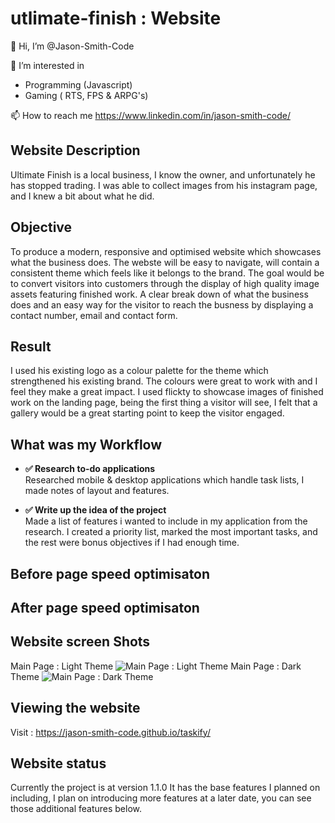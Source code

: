 # utlimate-finish : Website

👋 Hi, I’m @Jason-Smith-Code

👀 I’m interested in

- Programming (Javascript)
- Gaming ( RTS, FPS & ARPG's)

📫 How to reach me
https://www.linkedin.com/in/jason-smith-code/

## Website Description

Ultimate Finish is a local business, I know the owner, and unfortunately he has stopped trading. I was able to collect images from his instagram page, and I knew a bit about what he did.

## Objective

To produce a modern, responsive and optimised website which showcases what the business does.
The webste will be easy to navigate, will contain a consistent theme which feels like it belongs to the brand.
The goal would be to convert visitors into customers through the display of high quality image assets featuring finished work.
A clear break down of what the business does and an easy way for the visitor to reach the busness by displaying a contact number, email and contact form.

## Result

I used his existing logo as a colour palette for the theme which strengthened his existing brand. The colours were great to work with and I feel they make a great impact.
I used flickty to showcase images of finished work on the landing page, being the first thing a visitor will see, I felt that a gallery would be a great starting point to keep the visitor engaged.

## What was my Workflow

- **✅ Research to-do applications** <br>
  Researched mobile & desktop applications which handle task lists, I made notes of layout and features.

- **✅ Write up the idea of the project** <br>
  Made a list of features i wanted to include in my application from the research. I created a priority list, marked the most important tasks, and the rest were bonus objectives if I had enough time.

## Before page speed optimisaton

## After page speed optimisaton

## Website screen Shots

Main Page : Light Theme
![Main Page : Light Theme](src/assets/images/main-light.jpg)
Main Page : Dark Theme
![Main Page : Dark Theme](src/assets/images/main-dark.jpg)

## Viewing the website

Visit : https://jason-smith-code.github.io/taskify/

## Website status

Currently the project is at version 1.1.0
It has the base features I planned on including, I plan on introducing more features at a later date, you can see those additional features below.

